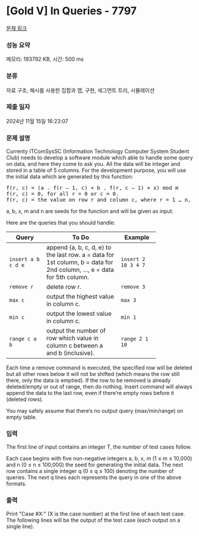 # [Gold V] In Queries - 7797 

[문제 링크](https://www.acmicpc.net/problem/7797) 

### 성능 요약

메모리: 193792 KB, 시간: 500 ms

### 분류

자료 구조, 해시를 사용한 집합과 맵, 구현, 세그먼트 트리, 시뮬레이션

### 제출 일자

2024년 11월 15일 16:23:07

### 문제 설명

<p>Currenty ITComSysSC (Information Technology Computer System Student Club) needs to develop a software module which able to handle some query on data, and here they come to ask you. All the data will be integer and stored in a table of 5 columns. For the development purpose, you will use the initial data which are generated by this function:</p>

<pre>f(r, c) = (a . f(r – 1, c) + b . f(r, c – 1) + x) mod m
f(r, c) = 0, for all r = 0 or c = 0.
f(r, c) = the value on row r and column c, where r = 1 … n, and c = 1… 5.</pre>

<p>a, b, x, m and n are seeds for the function and will be given as input.</p>

<p>Here are the queries that you should handle:</p>

<table class="table table-bordered" style="width:80%">
	<thead>
		<tr>
			<th style="width:20%">Query</th>
			<th style="width:40%">To Do</th>
			<th style="width:20%">Example</th>
		</tr>
	</thead>
	<tbody>
		<tr>
			<td><code>insert a b c d e</code></td>
			<td>append {a, b, c, d, e} to the last row. a = data for 1st column, b = data for 2nd column, …, e = data for 5th column.</td>
			<td><code>insert 2 10 3 4 7</code></td>
		</tr>
		<tr>
			<td><code>remove r</code></td>
			<td>delete row r.</td>
			<td><code>remove 3</code></td>
		</tr>
		<tr>
			<td><code>max c</code></td>
			<td>output the highest value in column c.</td>
			<td><code>max 3</code></td>
		</tr>
		<tr>
			<td><code>min c</code></td>
			<td>output the lowest value in column c.</td>
			<td><code>min 1</code></td>
		</tr>
		<tr>
			<td><code>range c a b</code></td>
			<td>output the number of row which value in column c between a and b (inclusive).</td>
			<td><code>range 2 1 10</code></td>
		</tr>
	</tbody>
</table>

<p>Each time a remove command is executed, the specified row will be deleted but all other rows below it will not be shifted (which means the row still there, only the data is emptied). If the row to be removed is already deleted/empty or out of range, then do nothing. Insert command will always append the data to the last row, even if there’re empty rows before it (deleted rows).</p>

<p>You may safely assume that there’s no output query (max/min/range) on empty table.</p>

### 입력 

 <p>The first line of input contains an integer T, the number of test cases follow.</p>

<p>Each case begins with five non-negative integers a, b, x, m (1 ≤ m ≤ 10,000) and n (0 ≤ n ≤ 100,000) the seed for generating the initial data. The next row contains a single integer q (0 ≤ q ≤ 100) denoting the number of queries. The next q lines each represents the query in one of the above formats.</p>

### 출력 

 <p>Print "Case #X:" (X is the case number) at the first line of each test case. The following lines will be the output of the test case (each output on a single line).</p>

